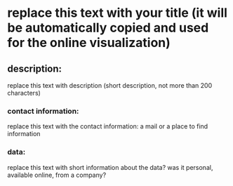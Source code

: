 # replace this text with your title (it will be automatically copied and used for the online visualization)

## description:
replace this text with description (short description, not more than 200 characters)




### contact information:
replace this text with the contact information: a mail or a place to find information



### data:
replace this text with short information about the data? was it personal, available online, from a company?


